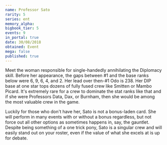 ```yaml
---
name: Professor Sato
rarity: 5
series: ent
memory_alpha:
bigbook_tier: 5
events: 9
in_portal: true
date: 30/08/2018
obtained: Event
mega: false
published: true
---
```


Meet the woman responsible for single-handedly annihilating the Diplomacy skill. Before her appearance, the gaps between #1 and the base ranks below were 6, 9, 6, 4, and 2. Her lead over then-#1 Odo is 238. Her DIP base at one star tops dozens of fully fused crew like Smitten or Mambo Picard. It's extremely rare for a crew to dominate the stat ranks like that and if she were Professors Data, Dax, or Burnham, then she would be among the most valuable crew in the game.

Luckily for those who don't have her, Sato is not a bonus-laden card. She will perform in many events with or without a bonus regardless, but not force out all other options as sometimes happens in, say, the gauntlet. Despite being something of a one trick pony, Sato is a singular crew and will easily stand out on your roster, even if the value of what she excels at is up for debate.
